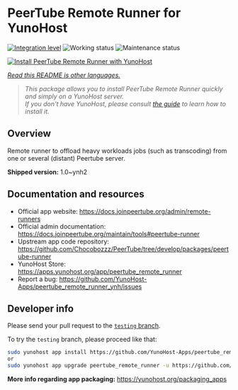 <!--
N.B.: This README was automatically generated by <https://github.com/YunoHost/apps/tree/master/tools/readme_generator>
It shall NOT be edited by hand.
-->

# PeerTube Remote Runner for YunoHost

[![Integration level](https://dash.yunohost.org/integration/peertube_remote_runner.svg)](https://dash.yunohost.org/appci/app/peertube_remote_runner) ![Working status](https://ci-apps.yunohost.org/ci/badges/peertube_remote_runner.status.svg) ![Maintenance status](https://ci-apps.yunohost.org/ci/badges/peertube_remote_runner.maintain.svg)

[![Install PeerTube Remote Runner with YunoHost](https://install-app.yunohost.org/install-with-yunohost.svg)](https://install-app.yunohost.org/?app=peertube_remote_runner)

*[Read this README is other languages.](./ALL_README.md)*

> *This package allows you to install PeerTube Remote Runner quickly and simply on a YunoHost server.*  
> *If you don't have YunoHost, please consult [the guide](https://yunohost.org/install) to learn how to install it.*

## Overview

Remote runner to offload heavy workloads jobs (such as transcoding) from one or several (distant) Peertube server.


**Shipped version:** 1.0~ynh2
## Documentation and resources

- Official app website: <https://docs.joinpeertube.org/admin/remote-runners>
- Official admin documentation: <https://docs.joinpeertube.org/maintain/tools#peertube-runner>
- Upstream app code repository: <https://github.com/Chocobozzz/PeerTube/tree/develop/packages/peertube-runner>
- YunoHost Store: <https://apps.yunohost.org/app/peertube_remote_runner>
- Report a bug: <https://github.com/YunoHost-Apps/peertube_remote_runner_ynh/issues>

## Developer info

Please send your pull request to the [`testing` branch](https://github.com/YunoHost-Apps/peertube_remote_runner_ynh/tree/testing).

To try the `testing` branch, please proceed like that:

```bash
sudo yunohost app install https://github.com/YunoHost-Apps/peertube_remote_runner_ynh/tree/testing --debug
or
sudo yunohost app upgrade peertube_remote_runner -u https://github.com/YunoHost-Apps/peertube_remote_runner_ynh/tree/testing --debug
```

**More info regarding app packaging:** <https://yunohost.org/packaging_apps>
